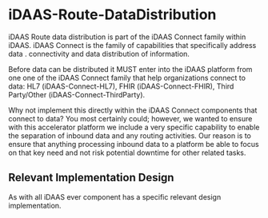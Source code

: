 # iDAAS-Route-DataDistribution
iDAAS Route data distribution is part of the iDAAS Connect family within iDAAS. iDAAS Connect is the family of capabilities that specifically address data .
connectivity and data distribution of information. 

Before data can be distributed it MUST enter into the iDAAS platform from one one of the iDAAS Connect family that help 
organizations connect to data: HL7 (iDAAS-Connect-HL7), FHIR (iDAAS-Connect-FHIR), Third Party/Other (iDAAS-Connect-ThirdParty).

Why not implement this directly within the iDAAS Connect components that connect to data? You most certainly could; however, we 
wanted to ensure with this accelerator platform we include a very specific capability to enable the separation of inbound data and 
any routing activities. Our reason is to ensure that anything processing inbound data to a platform be able to focus on that
key need and not risk potential downtime for other related tasks.
  
## Relevant Implementation Design

As with all iDAAS ever component has a specific relevant design implementation. 
